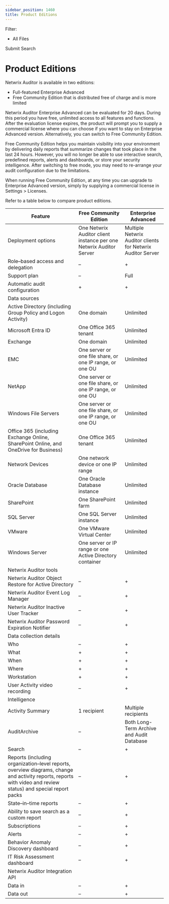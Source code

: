 ```yaml
---
sidebar_position: 1460
title: Product Editions
---
```


Filter: 

* All Files

Submit Search

# Product Editions

Netwrix Auditor is available in two editions:

* Full-featured Enterprise Advanced
* Free Community Edition that is distributed free of charge and is more limited

Netwrix Auditor Enterprise Advanced can be evaluated for 20 days. During this period you have free, unlimited access to all features and functions. After the evaluation license expires, the product will prompt you to supply a commercial license where you can choose if you want to stay on Enterprise Advanced version. Alternatively, you can switch to Free Community Edition.

Free Community Edition helps you maintain visibility into your environment by delivering daily reports that summarize changes that took place in the last 24 hours. However, you will no longer be able to use interactive search, predefined reports, alerts and dashboards, or store your security intelligence. After switching to free mode, you may need to re-arrange your audit configuration due to the limitations.

When running Free Community Edition, at any time you can upgrade to Enterprise Advanced version, simply by supplying a commercial license in Settings > Licenses.

Refer to a table below to compare product editions.

| Feature | Free Community Edition | Enterprise Advanced |
| --- | --- | --- |
| Deployment options | One Netwrix Auditor client instance per one Netwrix Auditor Server | Multiple Netwrix Auditor clients for Netwrix Auditor Server |
| Role–based access and delegation | – | + |
| Support plan | – | Full |
| Automatic audit configuration | + | + |
| Data sources | | |
| Active Directory (including Group Policy and Logon Activity) | One domain | Unlimited |
| Microsoft Entra ID | One Office 365 tenant | Unlimited |
| Exchange | One domain | Unlimited |
| EMC | One server or one file share, or one IP range, or one OU | Unlimited |
| NetApp | One server or one file share, or one IP range, or one OU | Unlimited |
| Windows File Servers | One server or one file share, or one IP range, or one OU | Unlimited |
| Office 365 (including Exchange Online, SharePoint Online, and OneDrive for Business) | One Office 365 tenant | Unlimited |
| Network Devices | One network device or one IP range | Unlimited |
| Oracle Database | One Oracle Database instance | Unlimited |
| SharePoint | One SharePoint farm | Unlimited |
| SQL Server | One SQL Server instance | Unlimited |
| VMware | One VMware Virtual Center | Unlimited |
| Windows Server | One server or IP range or one Active Directory container | Unlimited |
| Netwrix Auditor tools | | |
| Netwrix Auditor Object Restore for Active Directory | – | + |
| Netwrix Auditor Event Log Manager | – | + |
| Netwrix Auditor Inactive User Tracker | – | + |
| Netwrix Auditor Password Expiration Notifier | – | + |
| Data collection details | | |
| Who | – | + |
| What | + | + |
| When | + | + |
| Where | + | + |
| Workstation | + | + |
| User Activity video recording | – | + |
| Intelligence | | |
| Activity Summary | 1 recipient | Multiple recipients |
| AuditArchive | – | Both Long-Term Archive and Audit Database |
| Search | – | + |
| Reports (including organization–level reports, overview diagrams, change and activity reports, reports with video and review status) and special report packs | – | + |
| State–in–time reports | – | + |
| Ability to save search as a custom report | – | + |
| Subscriptions | – | + |
| Alerts | – | + |
| Behavior Anomaly Discovery dashboard | – | + |
| IT Risk Assessment dashboard | – | + |
| Netwrix Auditor Integration API | | |
| Data in | – | + |
| Data out | – | + |
